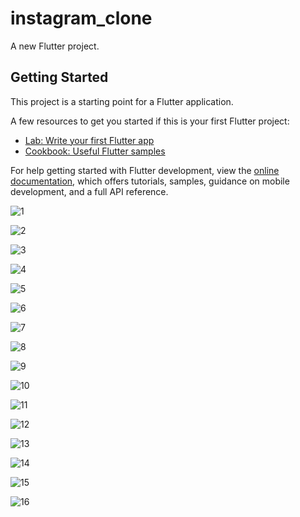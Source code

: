 # instagram_clone

A new Flutter project.

## Getting Started

This project is a starting point for a Flutter application.

A few resources to get you started if this is your first Flutter project:

- [Lab: Write your first Flutter app](https://docs.flutter.dev/get-started/codelab)
- [Cookbook: Useful Flutter samples](https://docs.flutter.dev/cookbook)

For help getting started with Flutter development, view the
[online documentation](https://docs.flutter.dev/), which offers tutorials,
samples, guidance on mobile development, and a full API reference.


![1](https://user-images.githubusercontent.com/34863695/226776596-e3fc5d34-885e-48b4-9f8d-1afa3f221953.png)

![2](https://user-images.githubusercontent.com/34863695/226776605-0a2c8d41-9be1-4a7f-9d0b-2de12843ab38.png)

![3](https://user-images.githubusercontent.com/34863695/226776611-4b69bcb9-dff2-4f6b-94e8-95c139af227b.png)

![4](https://user-images.githubusercontent.com/34863695/226776618-9215330f-fbe2-4fb2-9ab3-85c857f63bb2.png)

![5](https://user-images.githubusercontent.com/34863695/226776621-f902d577-fbe2-4f5d-bc97-a5cf8fff363e.png)

![6](https://user-images.githubusercontent.com/34863695/226776628-e3e3dfd3-e2e5-4cba-9b5e-da83f8da8691.png)

![7](https://user-images.githubusercontent.com/34863695/226776637-9d2de800-75da-42b2-b865-a386fd40649d.png)

![8](https://user-images.githubusercontent.com/34863695/226776641-4595c1e3-90ed-48a0-8116-837ea05e7175.png)

![9](https://user-images.githubusercontent.com/34863695/226776645-d5045725-fd0a-4928-9957-f59e741fe0e7.png)

![10](https://user-images.githubusercontent.com/34863695/226776650-a595d0ed-080e-49f6-a6e2-c413913f6935.png)

![11](https://user-images.githubusercontent.com/34863695/226776654-089ded37-e547-43f1-9319-3145ddb520ee.png)

![12](https://user-images.githubusercontent.com/34863695/226776661-99e10e25-5599-4f63-9fc5-99fd862ced98.png)

![13](https://user-images.githubusercontent.com/34863695/226780497-c94f1707-1f0e-43bc-bb95-c525676b4861.png)

![14](https://user-images.githubusercontent.com/34863695/226780499-b21e6b92-0e97-4640-aef5-1624f0e1783b.png)

![15](https://user-images.githubusercontent.com/34863695/226780500-f484d406-0480-40e2-87e8-bbdf51019e06.png)

![16](https://user-images.githubusercontent.com/34863695/226780504-61a89fcb-fce2-458f-ad65-edc74611cf18.png)

